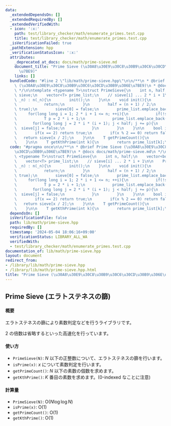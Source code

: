 ```yaml
---
data:
  _extendedDependsOn: []
  _extendedRequiredBy: []
  _extendedVerifiedWith:
  - icon: ':x:'
    path: test/library_checker/math/enumerate_primes.test.cpp
    title: test/library_checker/math/enumerate_primes.test.cpp
  _isVerificationFailed: true
  _pathExtension: hpp
  _verificationStatusIcon: ':x:'
  attributes:
    _deprecated_at_docs: docs/math/prime-sieve.md
    document_title: "Prime Sieve (\u30A8\u30E9\u30C8\u30B9\u30C6\u30CD\u30B9\u306E\
      \u7BE9)"
    links: []
  bundledCode: "#line 2 \"lib/math/prime-sieve.hpp\"\n\n/**\n * @brief Prime Sieve\
    \ (\u30A8\u30E9\u30C8\u30B9\u30C6\u30CD\u30B9\u306E\u7BE9)\n * @docs docs/math/prime-sieve.md\n\
    \ */\n\ntemplate <typename T>\nstruct PrimeSieve{\n    int n, half;\n    vector<bool>\
    \ sieve;\n    vector<T> prime_list;\n    // sieve[i] ... 2 * i + 1\n\n    PrimeSieve(T\
    \ _n) : n(_n){\n        init();\n    }\n\n    void init(){\n        if(n < 2){\n\
    \            return;\n        }\n        half = (n + 1) / 2;\n        sieve.assign(half,\
    \ true);\n        sieve[0] = false;\n        prime_list.emplace_back(2);\n   \
    \     for(long long i = 1; 2 * i + 1 <= n; ++i){\n            if(!sieve[i]) continue;\n\
    \            T p = 2 * i + 1;\n            prime_list.emplace_back(p);\n     \
    \       for(long long j = 2 * i * (i + 1); j < half; j += p){\n              \
    \  sieve[j] = false;\n            }\n        }\n    }\n\n    bool isPrime(T x){\n\
    \        if(x == 2) return true;\n        if(x % 2 == 0) return false;\n     \
    \   return sieve[x / 2];\n    }\n\n    T getPrimeCount(){\n        return prime_list.size();\n\
    \    }\n\n    T getKthPrime(int k){\n        return prime_list[k];\n    }\n};\n"
  code: "#pragma once\n\n/**\n * @brief Prime Sieve (\u30A8\u30E9\u30C8\u30B9\u30C6\
    \u30CD\u30B9\u306E\u7BE9)\n * @docs docs/math/prime-sieve.md\n */\n\ntemplate\
    \ <typename T>\nstruct PrimeSieve{\n    int n, half;\n    vector<bool> sieve;\n\
    \    vector<T> prime_list;\n    // sieve[i] ... 2 * i + 1\n\n    PrimeSieve(T\
    \ _n) : n(_n){\n        init();\n    }\n\n    void init(){\n        if(n < 2){\n\
    \            return;\n        }\n        half = (n + 1) / 2;\n        sieve.assign(half,\
    \ true);\n        sieve[0] = false;\n        prime_list.emplace_back(2);\n   \
    \     for(long long i = 1; 2 * i + 1 <= n; ++i){\n            if(!sieve[i]) continue;\n\
    \            T p = 2 * i + 1;\n            prime_list.emplace_back(p);\n     \
    \       for(long long j = 2 * i * (i + 1); j < half; j += p){\n              \
    \  sieve[j] = false;\n            }\n        }\n    }\n\n    bool isPrime(T x){\n\
    \        if(x == 2) return true;\n        if(x % 2 == 0) return false;\n     \
    \   return sieve[x / 2];\n    }\n\n    T getPrimeCount(){\n        return prime_list.size();\n\
    \    }\n\n    T getKthPrime(int k){\n        return prime_list[k];\n    }\n};\n"
  dependsOn: []
  isVerificationFile: false
  path: lib/math/prime-sieve.hpp
  requiredBy: []
  timestamp: '2024-05-04 18:06:16+09:00'
  verificationStatus: LIBRARY_ALL_WA
  verifiedWith:
  - test/library_checker/math/enumerate_primes.test.cpp
documentation_of: lib/math/prime-sieve.hpp
layout: document
redirect_from:
- /library/lib/math/prime-sieve.hpp
- /library/lib/math/prime-sieve.hpp.html
title: "Prime Sieve (\u30A8\u30E9\u30C8\u30B9\u30C6\u30CD\u30B9\u306E\u7BE9)"
---
```

## Prime Sieve (エラトステネスの篩)

#### 概要

エラトステネスの篩により素数判定などを行うライブラリです。

$2$ の倍数は省略するといった高速化を行っています。

#### 使い方

- `PrimeSieve(N)`: $N$ 以下の正整数について、エラトステネスの篩を行います。
- `isPrime(x)`: $x$ について素数判定を行います。
- `getPrimeCount()`: $N$ 以下の素数の個数を求めます。
- `getKthPrime()`: $K$ 番目の素数を求めます。(0-indexed なことに注意)

#### 計算量

- `PrimeSieve(N)`: $\mathrm{O}(N \log \log N)$
- `isPrime(x)`: $\mathrm{O}(1)$
- `getPrimeCount()`: $\mathrm{O}(1)$
- `getKthPrime()`: $\mathrm{O}(1)$